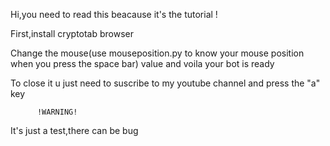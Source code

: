 Hi,you need to read this beacause it's the tutorial !

First,install cryptotab browser

Change the mouse(use mouseposition.py to know your mouse position when you press the space bar) value and voila your bot is ready

To close it u just need to suscribe to my youtube channel and press the "a" key

          !WARNING!
It's just a test,there can be bug
